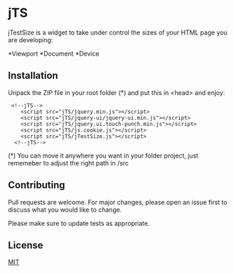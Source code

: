 # jTS
jTestSize is a widget to take under control the sizes of your HTML page you are developing:

*Viewport
*Document
*Device


## Installation

Unpack the ZIP file in your root folder (\*) and put this in \<head> and enjoy:

```
 <!--jTS-->
    <script src="jTS/jquery.min.js"></script>
    <script src="jTS/jquery-ui/jquery-ui.min.js"></script>
    <script src="jTS/jquery.ui.touch-punch.min.js"></script>
    <script src="jTS/js.cookie.js"></script>
    <script src="jTS/jTestSize.js"></script>
  <!--jTS-->
```

(\*) You can move it anywhere you want in your folder project, just rememeber to adjust the right path in /src


## Contributing
Pull requests are welcome. For major changes, please open an issue first to discuss what you would like to change.

Please make sure to update tests as appropriate.

## License
[MIT](https://choosealicense.com/licenses/mit/)
